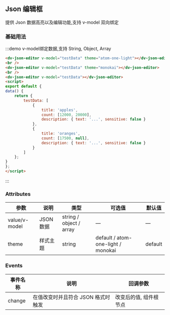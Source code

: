 ## Json 编辑框

提供 Json 数据高亮以及编辑功能,支持 v-model 双向绑定  

### 基础用法

:::demo v-model绑定数据,支持 String, Object, Array

```html
<dv-json-editor v-model="testData" theme="atom-one-light"></dv-json-editor>
<br />
<dv-json-editor v-model="testData" theme="monokai"></dv-json-editor>
<br />
<dv-json-editor v-model="testData"></dv-json-editor>
<script>
export default {
data() {
    return {
        testData: [
            {
                title: 'apples',
                count: [12000, 20000],
                description: { text: '...', sensitive: false }
            },
            {
                title: 'oranges',
                count: [17500, null],
                description: { text: '...', sensitive: false }
            }
        ]
    };
}
};
</script>
```
:::

### Attributes 
| 参数      | 说明    | 类型      | 可选值       | 默认值   |
|--------|--------   |---------- |-------------  |-------- |
| value/v-model   | JSON数据 | string / object / array | — | — | 
| theme   | 样式主题  | string    | default / atom-one-light / monokai | default |  

### Events 
| 事件名称 | 说明 | 回调参数 |
|---------|--------|---------|
| change | 在值改变时并且符合 JSON 格式时触发 |  改变后的值, 组件根节点  |